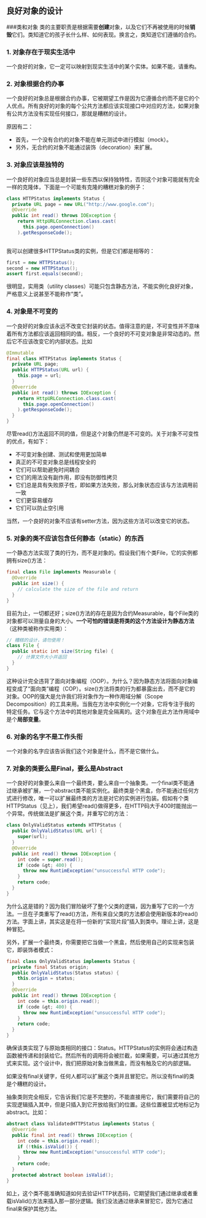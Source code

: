 ## 良好对象的设计

###类和对象
类的主要职责是根据需要**创建**对象，以及它们不再被使用的时候**销毁**它们。类知道它的孩子长什么样、如何表现。换言之，类知道它们遵循的合约。

### 1. 对象存在于现实生活中
一个良好的对象，它一定可以映射到现实生活中的某个实体。如果不能，请重构。

### 2. 对象根据合约办事
一个良好的对象总是根据合约办事，它被期望工作是因为它遵循合约而不是它的个人优点。所有良好的对象的每个公共方法都应该实现接口中对应的方法，如果对象有公共方法没有实现任何接口，那就是糟糕的设计。

原因有二：

* 首先，一个没有合约的对象不能在单元测试中进行模拟（mock）。
* 另外，无合约的对象不能通过装饰（decoration）来扩展。

### 3. 对象应该是独特的
一个良好的对象应当总是封装一些东西以保持独特性，否则这个对象可能就有完全一样的克隆体，下面是一个可能有克隆的糟糕对象的例子：

~~~java
class HTTPStatus implements Status {
  private URL page = new URL("http://www.google.com");
  @Override
  public int read() throws IOException {
    return HttpURLConnection.class.cast(
      this.page.openConnection()
    ).getResponseCode();
  
~~~
我可以创建很多HTTPStatus类的实例，但是它们都是相等的：

~~~java
first = new HTTPStatus();
second = new HTTPStatus();
assert first.equals(second);
~~~
很明显，实用类（utility classes）可能只包含静态方法，不能实例化良好对象，严格意义上说甚至不能称作“类”。

### 4. 对象是不可变的
一个良好的对象应该永远不改变它封装的状态。值得注意的是，不可变性并不意味着所有方法都应该返回相同的值。相反，一个良好的不可变对象是非常动态的。然后它不应该改变它的内部状态。比如

~~~java
@Immutable
final class HTTPStatus implements Status {
  private URL page;
  public HTTPStatus(URL url) {
    this.page = url;
  }
  @Override
  public int read() throws IOException {
    return HttpURLConnection.class.cast(
      this.page.openConnection()
    ).getResponseCode();
  }
}
~~~
尽管read()方法返回不同的值，但是这个对象仍然是不可变的。关于对象不可变性的优点，有如下：

* 不可变对象创建、测试和使用更加简单
* 真正的不可变对象总是线程安全的
* 它们可以帮助避免时间耦合
* 它们的用法没有副作用，即没有防御性拷贝
* 它们总是具有失败原子性，即如果方法失败，那么对象状态应该与方法调用前一致
* 它们更容易缓存
* 它们可以防止空引用

当然，一个良好的对象不应该有setter方法，因为这些方法可以改变它的状态。

### 5. 对象的类不应该包含任何静态（static）的东西
一个静态方法实现了类的行为，而不是对象的。假设我们有个类File，它的实例都拥有size()方法：

~~~java
final class File implements Measurable {
  @Override
  public int size() {
    // calculate the size of the file and return
  }
}
~~~
目前为止，一切都还好；size()方法的存在是因为合约Measurable，每个File类的对象都可以测量自身的大小。**一个可怕的错误是将类的这个方法设计为静态方法**（这种类被称作实用类）：

~~~java
// 糟糕的设计，请勿使用！
class File {
  public static int size(String file) {
    // 计算文件大小并返回
  }
}
~~~
这种设计完全违背了面向对象编程（OOP）。为什么？因为静态方法将面向对象编程变成了“面向类”编程（COP）。size()方法将类的行为都暴露出去，而不是它的对象。OOP的强大是允许我们将对象作为一种作用域分解（Scope Decomposition）的工具来用。当我在方法中实例化一个对象，它将专注于我的特定任务。它与这个方法中的其他对象是完全隔离的。这个对象在此方法作用域中是个**局部变量**。

### 6. 对象的名字不是工作头衔
一个对象的名字应该告诉我们这个对象是什么，而不是它做什么。

### 7. 对象的类要么是Final，要么是Abstract
一个良好的对象要么来自一个最终类，要么来自一个抽象类。一个final类不能通过继承被扩展，一个abstract类不能实例化。最终类是个黑盒，你不能通过任何方式进行修改，唯一可以扩展最终类的方法是对它的实例进行包装。假如有个类HTTPStatus（见上），我们希望read()做得更多，在HTTP码大于400时能抛出一个异常。传统做法是扩展这个类，并重写它的方法：

~~~java
class OnlyValidStatus extends HTTPStatus {
  public OnlyValidStatus(URL url) {
    super(url);
  }
  @Override
  public int read() throws IOException {
    int code = super.read();
    if (code &gt; 400) {
      throw new RuntimException("unsuccessful HTTP code");
    }
    return code;
  }
}
~~~
为什么这是错的？因为我们冒险破坏了整个父类的逻辑，因为重写了它的一个方法。一旦在子类重写了read()方法，所有来自父类的方法都会使用新版本的read()方法。字面上讲，其实这是在将一份新的“实现片段”插入到类中。理论上讲，这是种冒犯。

另外，扩展一个最终类，你需要把它当做一个黑盒，然后使用自己的实现来包装它，即装饰者模式：

~~~java
final class OnlyValidStatus implements Status {
  private final Status origin;
  public OnlyValidStatus(Status status) {
    this.origin = status;
  }
  @Override
  public int read() throws IOException {
    int code = this.origin.read();
    if (code &gt; 400) {
      throw new RuntimException("unsuccessful HTTP code");
    }
    return code;
  }
}
~~~
确保该类实现了与原始类相同的接口：Status。HTTPStatus的实例将会通过构造函数被传递和封装给它。然后所有的调用将会被拦截，如果需要，可以通过其他方式来实现。这个设计中，我们把原始对象当做黑盒，而没有触及它的内部逻辑。

如果没有final关键字，任何人都可以扩展这个类并且冒犯它。所以没有final的类是个糟糕的设计。

抽象类则完全相反，它告诉我们它是不完整的，不能直接用它，我们需要将自己的实现逻辑插入其中，但是只插入到它开放给我们的位置。这些位置被显式地标记为abstract。比如：

~~~java
abstract class ValidatedHTTPStatus implements Status {
  @Override
  public final int read() throws IOException {
    int code = this.origin.read();
    if (!this.isValid()) {
      throw new RuntimException("unsuccessful HTTP code");
    }
    return code;
  }
  protected abstract boolean isValid();
}
~~~
如上，这个类不能准确知道如何去验证HTTP状态码，它期望我们通过继承或者重载isValid()方法来插入那一部分逻辑。我们没法通过继承来冒犯它，因为它通过final来保护其他方法。